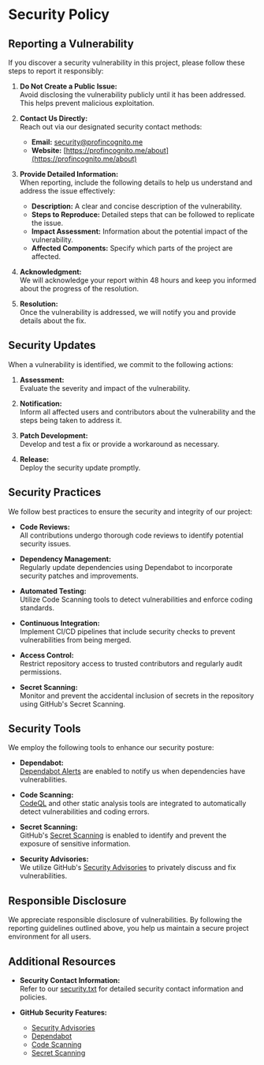 # Security Policy

## Reporting a Vulnerability

If you discover a security vulnerability in this project, please follow these steps to report it responsibly:

1. **Do Not Create a Public Issue:**  
   Avoid disclosing the vulnerability publicly until it has been addressed. This helps prevent malicious exploitation.

2. **Contact Us Directly:**  
   Reach out via our designated security contact methods:
   - **Email:** [security@profincognito.me](mailto:security@profincognito.me)
   - **Website:** [https://profincognito.me/about](https://profincognito.me/about)

3. **Provide Detailed Information:**  
   When reporting, include the following details to help us understand and address the issue effectively:
   - **Description:** A clear and concise description of the vulnerability.
   - **Steps to Reproduce:** Detailed steps that can be followed to replicate the issue.
   - **Impact Assessment:** Information about the potential impact of the vulnerability.
   - **Affected Components:** Specify which parts of the project are affected.

4. **Acknowledgment:**  
   We will acknowledge your report within 48 hours and keep you informed about the progress of the resolution.

5. **Resolution:**  
   Once the vulnerability is addressed, we will notify you and provide details about the fix.

## Security Updates

When a vulnerability is identified, we commit to the following actions:

1. **Assessment:**  
   Evaluate the severity and impact of the vulnerability.

2. **Notification:**  
   Inform all affected users and contributors about the vulnerability and the steps being taken to address it.

3. **Patch Development:**  
   Develop and test a fix or provide a workaround as necessary.

4. **Release:**  
   Deploy the security update promptly.

## Security Practices

We follow best practices to ensure the security and integrity of our project:

- **Code Reviews:**  
  All contributions undergo thorough code reviews to identify potential security issues.

- **Dependency Management:**  
  Regularly update dependencies using Dependabot to incorporate security patches and improvements.

- **Automated Testing:**  
  Utilize Code Scanning tools to detect vulnerabilities and enforce coding standards.

- **Continuous Integration:**  
  Implement CI/CD pipelines that include security checks to prevent vulnerabilities from being merged.

- **Access Control:**  
  Restrict repository access to trusted contributors and regularly audit permissions.

- **Secret Scanning:**  
  Monitor and prevent the accidental inclusion of secrets in the repository using GitHub's Secret Scanning.

## Security Tools

We employ the following tools to enhance our security posture:

- **Dependabot:**  
  [Dependabot Alerts](https://github.com/iAnonymous3000/Pr0f3ss0r-1nc0gn1t0/security/dependabot) are enabled to notify us when dependencies have vulnerabilities.

- **Code Scanning:**  
  [CodeQL](https://github.com/github/codeql) and other static analysis tools are integrated to automatically detect vulnerabilities and coding errors.

- **Secret Scanning:**  
  GitHub's [Secret Scanning](https://github.com/iAnonymous3000/Pr0f3ss0r-1nc0gn1t0/security/secret-scanning) is enabled to identify and prevent the exposure of sensitive information.

- **Security Advisories:**  
  We utilize GitHub's [Security Advisories](https://github.com/iAnonymous3000/Pr0f3ss0r-1nc0gn1t0/security/advisories) to privately discuss and fix vulnerabilities.

## Responsible Disclosure

We appreciate responsible disclosure of vulnerabilities. By following the reporting guidelines outlined above, you help us maintain a secure project environment for all users.

## Additional Resources

- **Security Contact Information:**  
  Refer to our [security.txt](https://profincognito.me/.well-known/security.txt) for detailed security contact information and policies.

- **GitHub Security Features:**  
  - [Security Advisories](https://github.com/features/security-advisories)
  - [Dependabot](https://github.com/features/dependabot)
  - [Code Scanning](https://docs.github.com/en/code-security/code-scanning)
  - [Secret Scanning](https://docs.github.com/en/code-security/secret-scanning)
